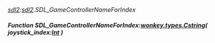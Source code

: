 _[sdl2](../../modules/sdl2/sdl2-module.md):[sdl2](../../modules/sdl2/sdl2-module.md).SDL\_GameControllerNameForIndex_
##### Function SDL\_GameControllerNameForIndex:[wonkey.types.Cstring](../../modules/wonkey/wonkey-types-cstring.md)( joystick_index:[Int](../../modules/wonkey/wonkey-types-int.md) )
